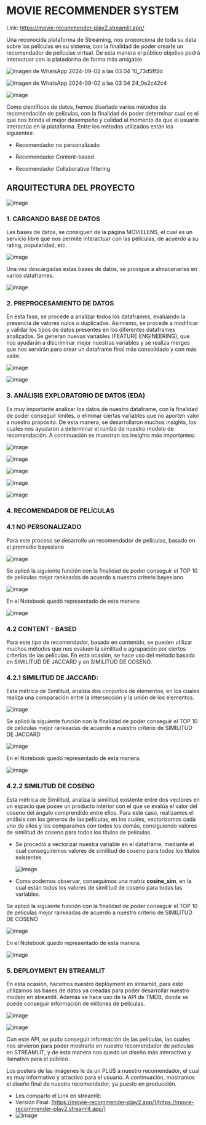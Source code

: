 # MOVIE RECOMMENDER SYSTEM

Link: https://movie-recommender-play2.streamlit.app/

Una reconocida plataforma de Streaming, nos proporciona de toda su data sobre las películas en su sistema, con la finalidad de poder crearle un recomendador de películas virtual. De esta manera el público objetivo podrá interactuar con la platadorma de forma más amigable.

![Imagen de WhatsApp 2024-09-02 a las 03 04 10_73d5ff2d](https://github.com/user-attachments/assets/69595d97-26ee-4ba9-bba0-521ca8207b3b)

![Imagen de WhatsApp 2024-09-02 a las 03 04 24_0e2c42c4](https://github.com/user-attachments/assets/2b181a3d-bf84-4a33-ac0a-ca96e31b31ad)

![image](https://github.com/user-attachments/assets/ad2c1308-59bc-487f-9438-11303ad0db75)

Como científicos de datos, hemos diseñado varios métodos de recomendación de películas, con la finalidad de poder determinar cual es el que nos brinda el mejor desempeño y calidad al momento de que el usuario interactúa en la plataforma. Entre los métodos utilizados están los siguientes:

 * Recomendador no personalizado

 * Recomendador Content-based

 * Recomendador Collaborative filtering

## ARQUITECTURA DEL PROYECTO

![image](https://github.com/user-attachments/assets/82c51f87-6ed6-4b0e-8197-cd1bdbb05a88)

### 1. CARGANDO BASE DE DATOS

Las bases de datos, se consiguen de la página MOVIELENS, el cual es un servicio libre que nos permite interactuar con las películas, de acuerdo a su rating, popularidad, etc.

![image](https://github.com/user-attachments/assets/3b4544b1-7f89-478b-9629-f058af46f1e4)

Una vez descargadas estas bases de datos, se prosigue a almacenarlas en varios dataframes:

![image](https://github.com/user-attachments/assets/6c63dc08-ee5a-4230-a04b-6be25678ca1f)

### 2. PREPROCESAMIENTO DE DATOS

En esta fase, se procede a analizar todos los dataframes, evaluando la presencia de valores nulos o duplicados. Asimismo, se procede a modificar y validar los tipos de datos presentes en los diferentes dataframes analizados. Se generan nuevas variables (FEATURE ENGINEERING), que nos ayudarán a discriminar mejor nuestras variables y se realiza merges que nos servirán para crear un dataframe final más consolidado y con más valor.

![image](https://github.com/user-attachments/assets/7de5ef92-820b-4784-87d0-1bb653d0441d)

![image](https://github.com/user-attachments/assets/33f70be9-9966-4df1-a0a1-93e0737e4f51)

### 3. ANÁLISIS EXPLORATORIO DE DATOS (EDA)

Es muy importante analizar los datos de nuestro dataframe, con la finalidad de poder conseguir límites, o eliminar ciertas variables que no aporten valor a nuestro propósito. De esta manera, se desarrollaron muchos insights, los cuales nos ayudaron a determinar el rumbo de nuestro modelo de recomendación. A continuación se muestran los insights más importantes:

![image](https://github.com/user-attachments/assets/a421d9a6-e060-41da-ac6c-778da1338ac1)

![image](https://github.com/user-attachments/assets/14b021fe-5dea-4c59-b02a-f945e1bac67f)

![image](https://github.com/user-attachments/assets/c6004b62-1caa-42ac-9a2e-06f224f646b3)

![image](https://github.com/user-attachments/assets/5d6934de-0ea4-41f1-ac85-e19f5277f7f0)

![image](https://github.com/user-attachments/assets/ada10bbc-f6df-4807-b6c0-506a4a6c54cf)

### 4. RECOMENDADOR DE PELÍCULAS

###   4.1 NO PERSONALIZADO

Para este proceso se desarrollo un recomendador de películas, basado en el promedio bayesiano

![image](https://github.com/user-attachments/assets/9a34c91f-2f7d-4024-b4f5-da4d53a3e454)

Se aplicó la siguiente función con la finalidad de poder conseguir el TOP 10 de películas mejor rankeadas de acuerdo a nuestro criterio bayesiano

![image](https://github.com/user-attachments/assets/e2491222-633b-4eb9-a9ff-658c5efeb02f)

En el Notebook quedó representado de esta manera:

![image](https://github.com/user-attachments/assets/20ce1e75-4b09-484c-851d-1fc8c3cff848)

###   4.2 CONTENT - BASED

Para este tipo de recomendador, basado en contenido, se pueden utilizar muchos métodos que nos evaluen la similitud o agrupación por ciertos criterios de las películas. En esta ocasión, se hace uso del método basado en SIMILITUD DE JACCARD y en SIMILITUD DE COSENO.

###     4.2.1 SIMILITUD DE JACCARD:

Esta métrica de Similitud, analiza dos conjuntos de elementos, en los cuales realiza una comparación entre la intersección y la unión de los elementos.


![image](https://github.com/user-attachments/assets/276de59d-1ac5-4558-94dd-8a9d7eb8f4ac)


Se aplicó la siguiente función con la finalidad de poder conseguir el TOP 10 de películas mejor rankeadas de acuerdo a nuestro criterio de SIMILITUD DE JACCARD

![image](https://github.com/user-attachments/assets/6118635e-57cf-4226-b4c1-79036a5e8347)


En el Notebook quedó representado de esta manera:

![image](https://github.com/user-attachments/assets/f2c0ea52-d52d-49b1-9037-cd3b7861a1b6)


###     4.2.2 SIMILITUD DE COSENO

Esta métrica de Similitud, analiza la similitud existente entre dos vectores en un espacio que posee un producto interior con el que se evalúa el valor del coseno del ángulo comprendido entre ellos. Para este caso, realizamos el análisis con los géneros de las películas, en los cuales, vectorizamos cada uno de ellos y los comparamos con todos los demás, consiguiendo valores de similitud de coseno para todos los títulos de películas.

* Se procedió a vectorizar nuestra variable en el dataframe, mediante el cual conseguiremos valores de similitud de coseno para todos los títulos existentes.
  
  ![image](https://github.com/user-attachments/assets/b07811c1-1505-48af-8337-4029d5d18c56)

* Como podemos observar, conseguimos una matriz **cosine_sim**, en la cual están todos los valores de similitud de coseno para todas las variables.

Se aplicó la siguiente función con la finalidad de poder conseguir el TOP 10 de películas mejor rankeadas de acuerdo a nuestro criterio de SIMILITUD DE COSENO

![image](https://github.com/user-attachments/assets/e09f3dfc-7f8c-42e3-a274-f632ecff6212)

En el Notebook quedó representado de esta manera:

![image](https://github.com/user-attachments/assets/7aea50c4-2c6e-4a5c-884e-ecafe7cafb27)

### 5. DEPLOYMENT EN STREAMLIT

En esta ocasión, hacemos nuestro deployment en streamlit, para esto utilizamos las bases de datos ya creadas para poder desarrollar nuestro modelo en streamlit. Además se hace uso de la API de TMDB, donde se puede conseguir información de millones de películas.

![image](https://github.com/user-attachments/assets/79e31aae-b9f0-437b-ad29-ba03cffa130c)

![image](https://github.com/user-attachments/assets/1e2f558b-119b-4e4a-a361-d213ea3e0b2c)

Con este API, se pudo conseguir información de las películas, las cuales nos sirvieron para poder mostrarlo en nuestro recomendador de películas en STREAMLIT, y de esta manera nos quedo un diseño más interactivo y llamativo para el público.

Los posters de las imágenes le da un PLUS a nuestro recomendador, el cual es muy informativo y atractivo para el usuario. A continuación, mostramos el diseño final de nuestro recomendador, ya puesto en producción.

* Les comparto el Link en streamlit:
* Versión Final: [https://movie-recommender-play2.app/](https://movie-recommender-play2.streamlit.app/)
* ![image](https://github.com/user-attachments/assets/e53884e1-c806-4de9-ac13-16e1fca2a144)
  





























